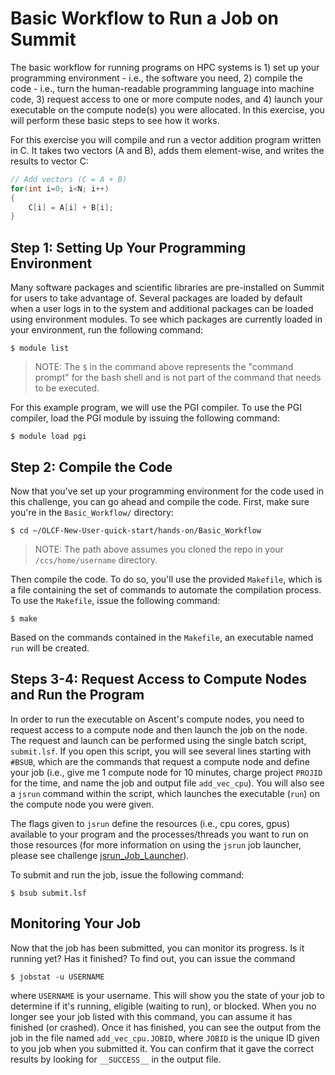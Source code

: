 # Basic Workflow to Run a Job on Summit

The basic workflow for running programs on HPC systems is 1) set up your programming environment - i.e., the software you need, 2) compile the code - i.e., turn the human-readable programming language into machine code, 3) request access to one or more compute nodes, and 4) launch your executable on the compute node(s) you were allocated. In this exercise, you will perform these basic steps to see how it works.

For this exercise you will compile and run a vector addition program written in C. It takes two vectors (A and B), adds them element-wise, and writes the results to vector C:

```c
// Add vectors (C = A + B)
for(int i=0; i<N; i++)
{
    C[i] = A[i] + B[i];
}
```

## Step 1: Setting Up Your Programming Environment
Many software packages and scientific libraries are pre-installed on Summit for users to take advantage of. Several packages are loaded by default when a user logs in to the system and additional packages can be loaded using environment modules. To see which packages are currently loaded in your environment, run the following command:

```
$ module list
``` 

> NOTE: The `$` in the command above represents the "command prompt" for the bash shell and is not part of the command that needs to be executed.

For this example program, we will use the PGI compiler. To use the PGI compiler, load the PGI module by issuing the following command:

```
$ module load pgi
```

## Step 2: Compile the Code

Now that you've set up your programming environment for the code used in this challenge, you can go ahead and compile the code. First, make sure you're in the `Basic_Workflow/` directory:

```
$ cd ~/OLCF-New-User-quick-start/hands-on/Basic_Workflow
```

> NOTE: The path above assumes you cloned the repo in your `/ccs/home/username` directory.

Then compile the code. To do so, you'll use the provided `Makefile`, which is a file containing the set of commands to automate the compilation process. To use the `Makefile`, issue the following command:

```
$ make
```

Based on the commands contained in the `Makefile`, an executable named `run` will be created.

## Steps 3-4: Request Access to Compute Nodes and Run the Program

In order to run the executable on Ascent's compute nodes, you need to request access to a compute node and then launch the job on the node. The request and launch can be performed using the single batch script, `submit.lsf`. If you open this script, you will see several lines starting with `#BSUB`, which are the commands that request a compute node and define your job (i.e., give me 1 compute node for 10 minutes, charge project `PROJID` for the time, and name the job and output file `add_vec_cpu`). You will also see a `jsrun` command within the script, which launches the executable (`run`) on the compute node you were given. 

The flags given to `jsrun` define the resources (i.e., cpu cores, gpus) available to your program and the processes/threads you want to run on those resources (for more information on using the `jsrun` job launcher, please see challenge [jsrun\_Job\_Launcher](../jsrun_Job_Launcher)).

To submit and run the job, issue the following command:

```
$ bsub submit.lsf
```

## Monitoring Your Job

Now that the job has been submitted, you can monitor its progress. Is it running yet? Has it finished? To find out, you can issue the command 

```
$ jobstat -u USERNAME
```

where `USERNAME` is your username. This will show you the state of your job to determine if it's running, eligible (waiting to run), or blocked. When you no longer see your job listed with this command, you can assume it has finished (or crashed). Once it has finished, you can see the output from the job in the file named `add_vec_cpu.JOBID`, where `JOBID` is the unique ID given to you job when you submitted it. You can confirm that it gave the correct results by looking for `__SUCCESS__` in the output file. 

